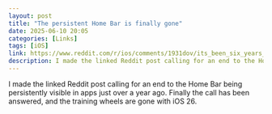 ```yaml
---
layout: post
title: "The persistent Home Bar is finally gone"
date: 2025-06-10 20:05
categories: [Links]
tags: [iOS]
link: https://www.reddit.com/r/ios/comments/1931dov/its_been_six_years_now_appleallow_us_to_disable/
description: I made the linked Reddit post calling for an end to the Home Bar being persistently visible in apps just over a year ago. Finally the call has been answered, and the training wheels are gone with iOS 26.
---
```


I made the linked Reddit post calling for an end to the Home Bar being persistently visible in apps just over a year ago. Finally the call has been answered, and the training wheels are gone with iOS 26.
